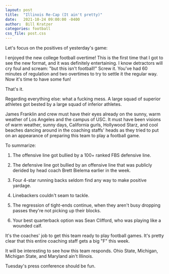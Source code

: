 ```yaml
---
layout: post
title:  "Illinois Re-Cap (It ain't pretty)"
date:   2021-10-24 09:00:00 -0400
author:  Bill Kratzer
categories: football
css_file: post.css
---
```


Let's focus on the positives of yesterday's game:

I enjoyed the new college football overtime!   This is the first time that I got to see the new format, and it was definitely entertaining.  I know detractors will cry foul and scream:  "but this isn't football!"   Screw it.  You've had 60 minutes of regulation and two overtimes to try to settle it the regular way.  Now it's time to have some fun!

That's it.

Regarding everything else: what a fucking mess.  A large squad of superior athletes got bested by a large squad of inferior athletes.

James Franklin and crew must have their eyes already on the sunny, warm weather of Los Angeles and the campus of USC.  It must have been visions of warm weather, sunny days, California gurls, Hollywood Starz, and cool beaches dancing around in the coaching staffs' heads as they tried to put on an appearance of preparing this team to play a football game.

To summarize:

1.  The offensive line got bullied by a 100+ ranked FBS defensive line.

2.  The defensive line got bullied by an offensive line that was publicly derided by head coach Brett Bielema earlier in the week.

3.  Four 4-star running backs seldom find any way to make positive yardage.

4.  Linebackers couldn't seam to tackle.

5.  The regression of tight-ends continue, when they aren't busy dropping passes they're not picking up their blocks.

6.  Your best quarterback option was Sean Clifford, who was playing like a wounded calf.

It's the coaches' job to get this team ready to play football games. It's pretty clear that this entire coaching staff gets a big "F" this week.

It will be interesting to see how this team responds.  Ohio State, Michigan, Michigan State, and Maryland ain't Illinois.

Tuesday's press conference should be fun.

